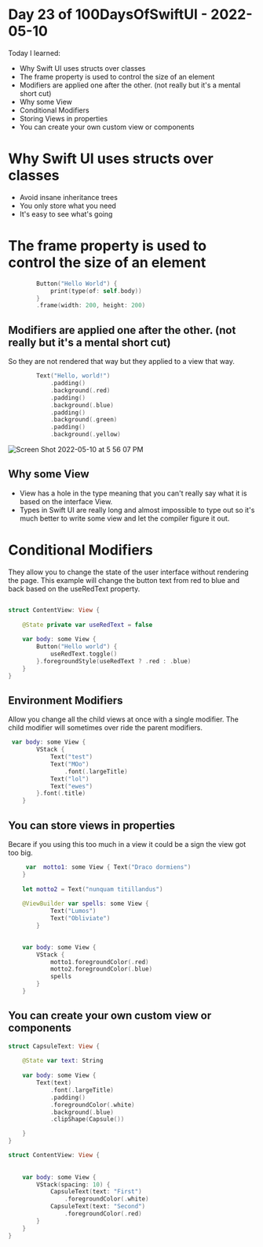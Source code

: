 # Day 23 of 100DaysOfSwiftUI - 2022-05-10

Today I learned:
- Why Swift UI uses structs over classes
- The frame property is used to control the size of an element
- Modifiers are applied one after the other. (not really but it's a mental short cut)
- Why some View
- Conditional Modifiers
- Storing Views in properties
- You can create your own custom view or components


# Why Swift UI uses structs over classes

- Avoid insane inheritance trees 
- You only store what you need
- It's easy to see what's going 


# The frame property is used to control the size of an element

```swift
        Button("Hello World") {
            print(type(of: self.body))
        }
        .frame(width: 200, height: 200)
```

## Modifiers are applied one after the other. (not really but it's a mental short cut)

So they are not rendered that way but they applied to a view that way.

```swift
        Text("Hello, world!")
            .padding()
            .background(.red)
            .padding()
            .background(.blue)
            .padding()
            .background(.green)
            .padding()
            .background(.yellow)

```

![Screen Shot 2022-05-10 at 5 56 07 PM](https://user-images.githubusercontent.com/9620015/167747891-ae02f9eb-60a7-44e0-b7cb-62ebe885697a.png)

## Why some View

- View has a hole in the type meaning that you can't really say what it is based on the interface View.  
- Types in Swift UI are really long and almost impossible to type out so it's much better to write some view and let the compiler figure it out.

# Conditional Modifiers

They allow you to change the state of the user interface without rendering the page.  This example will change the button text from red to blue and back based on the useRedText property.

```swift

struct ContentView: View {
    
    @State private var useRedText = false
    
    var body: some View {
        Button("Hello world") {
            useRedText.toggle()
        }.foregroundStyle(useRedText ? .red : .blue)
    }
}
```

## Environment Modifiers

Allow you change all the child views at once with a single modifier.  The child modifier will sometimes over ride the parent modifiers.

```swift
 var body: some View {
        VStack {
            Text("test")
            Text("MOo")
                .font(.largeTitle)
            Text("lol")
            Text("ewes")
        }.font(.title)
    }
```

## You can store views in properties

Becare if you using this too much in a view it could be a sign the view got too big.

```swift
     var  motto1: some View { Text("Draco dormiens")
    }
    
    let motto2 = Text("nunquam titillandus")
    
    @ViewBuilder var spells: some View {
            Text("Lumos")
            Text("Obliviate")
        }

    
    var body: some View {
        VStack {
            motto1.foregroundColor(.red)
            motto2.foregroundColor(.blue)
            spells
        }
    }
```

## You can create your own custom view or components

```swift
struct CapsuleText: View {
    
    @State var text: String
    
    var body: some View {
        Text(text)
            .font(.largeTitle)
            .padding()
            .foregroundColor(.white)
            .background(.blue)
            .clipShape(Capsule())

    }
}

struct ContentView: View {
    
    
    var body: some View {
        VStack(spacing: 10) {
            CapsuleText(text: "First")
                .foregroundColor(.white)
            CapsuleText(text: "Second")
                .foregroundColor(.red)
        }
    }
}
```
